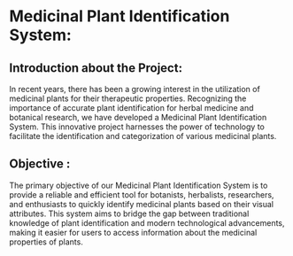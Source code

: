 # Medicinal Plant Identification System:

## Introduction about the Project:
In recent years, there has been a growing interest in the utilization of medicinal plants for their therapeutic properties. Recognizing the importance of accurate plant identification for herbal medicine and botanical research, we have developed a Medicinal Plant Identification System. This innovative project harnesses the power of technology to facilitate the identification and categorization of various medicinal plants.

## Objective :
The primary objective of our Medicinal Plant Identification System is to provide a reliable and efficient tool for botanists, herbalists, researchers, and enthusiasts to quickly identify medicinal plants based on their visual attributes. This system aims to bridge the gap between traditional knowledge of plant identification and modern technological advancements, making it easier for users to access information about the medicinal properties of plants.
